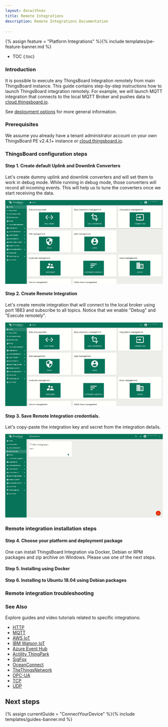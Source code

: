 ```yaml
---
layout: docwithnav
title: Remote Integrations
description: Remote Integrations Documentation 

---
```


{% assign feature = "Platform Integrations" %}{% include templates/pe-feature-banner.md %}

* TOC
{:toc}

### Introduction

It is possible to execute any ThingsBoard Integration remotely from main ThingsBoard instance.
This guide contains step-by-step instructions how to launch ThingsBoard integration remotely.
For example, we will launch MQTT integration that connects to the local MQTT Broker and pushes data to 
[cloud.thingsboard.io](https://cloud.thingsboard.io/signup).  

See [deployment options](/docs/user-guide/integrations/#deployment-options) for more general information.

### Prerequisites

We assume you already have a tenant administrator account on your own ThingsBoard PE v2.4.1+ instance or
[cloud.thingsboard.io](https://cloud.thingsboard.io/signup).  

### ThingsBoard configuration steps

#### Step 1. Create default Uplink and Downlink Converters

Let's create dummy uplink and downlink converters and will set them to work in debug mode.
While running in debug mode, those converters will record all incoming events. 
This will help us to tune the converters once we start receiving the data.

![image](/images/user-guide/integrations/remote/default-converters.gif)  

#### Step 2. Create Remote Integration 

Let's create remote integration that will connect to the local broker using port 1883 and subscribe to all topics. 
Notice that we enable "Debug" and "Execute remotely".   

![image](/images/user-guide/integrations/remote/mqtt-integration.gif)

#### Step 3. Save Remote Integration credentials.

Let's copy-paste the integration key and secret from the integration details.

![image](/images/user-guide/integrations/remote/copy-integration-credentials.gif)


### Remote integration installation steps

#### Step 4. Choose your platform and deployment package

One can install ThingsBoard Integration via Docker, Debian or RPM packages and zip archive on Windows.
Please use one of the next steps. 

#### Step 5. Installing using Docker

#### Step 6. Installing to Ubuntu 18.04 using Debian packages
  

### Remote integration troubleshooting

### See Also

Explore guides and video tutorials related to specific integrations:

 - [HTTP](/docs/user-guide/integrations/http/)
 - [MQTT](/docs/user-guide/integrations/mqtt/)
 - [AWS IoT](/docs/user-guide/integrations/aws-iot/)
 - [IBM Watson IoT](/docs/user-guide/integrations/ibm-watson-iot/)
 - [Azure Event Hub](/docs/user-guide/integrations/azure-event-hub/)
 - [Actility ThingPark](/docs/user-guide/integrations/thingpark/)
 - [SigFox](/docs/user-guide/integrations/sigfox/)
 - [OceanConnect](/docs/user-guide/integrations/ocean-connect/)
 - [TheThingsNetwork](/docs/user-guide/integrations/ttn/)
 - [OPC-UA](/docs/user-guide/integrations/opc-ua/)
 - [TCP](/docs/user-guide/integrations/tcp/)
 - [UDP](/docs/user-guide/integrations/udp/)


## Next steps

{% assign currentGuide = "ConnectYourDevice" %}{% include templates/guides-banner.md %}




